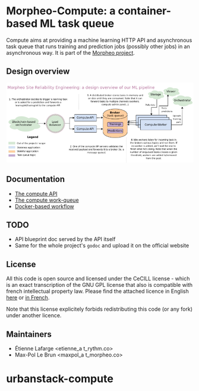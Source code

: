 Morpheo-Compute: a container-based ML task queue
=================================================

Compute aims at providing a machine learning HTTP API and asynchronous task
queue that runs training and prediction jobs (possibly other jobs) in an
asynchronous way. It is part of the [Morpheo project](https://morpheoorg.github.io/morpheo/modules/introduction.html).

Design overview
---------------

![Compute Architecture Overview](./images/architecture_overview.png)

Documentation
-------------

* [The compute API](./api)
* [The compute work-queue](./worker)
* [Docker-based workflow](https://morpheoorg.github.io/morpheo/modules/learning.html)

TODO
----
* API blueprint doc served by the API itself
* Same for the whole project's `godoc` and upload it on the official website

License
-------

All this code is open source and licensed under the CeCILL license - which is an
exact transcription of the GNU GPL license that also is compatible with french
intellectual property law. Please find the attached licence in English [here](./LICENSE) or
[in French](./LICENCE).

Note that this license explicitely forbids redistributing this code (or any
fork) under another licence.

Maintainers
-----------
* Étienne Lafarge <etienne_a t_rythm.co>
* Max-Pol Le Brun <maxpol_a t_morpheo.co>
# urbanstack-compute
